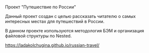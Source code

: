 Проект "Путешествиe по России"

Данный проект создан с целью рассказать читателю о самых интересных местах для путешествий в России.

В данном проекте изпользуются методология БЭМ и организация файловой структуры по Nested.

https://ladakolchugina.github.io/russian-travel/
